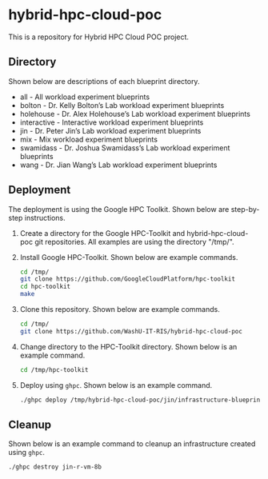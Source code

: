 # hybrid-hpc-cloud-poc

This is a repository for Hybrid HPC Cloud POC project.

## Directory

Shown below are descriptions of each blueprint directory.

* all - All workload experiment blueprints
* bolton - Dr. Kelly Bolton’s Lab workload experiment blueprints
* holehouse - Dr. Alex Holehouse’s Lab workload experiment blueprints
* interactive - Interactive workload experiment blueprints
* jin - Dr. Peter Jin’s Lab workload experiment blueprints
* mix - Mix workload experiment blueprints
* swamidass - Dr. Joshua Swamidass’s Lab workload experiment blueprints
* wang - Dr. Jian Wang’s Lab workload experiment blueprints

## Deployment

The deployment is using the Google HPC Toolkit.  Shown below are
step-by-step instructions.

1. Create a directory for the Google HPC-Toolkit and hybrid-hpc-cloud-poc git
   repositories.  All examples are using the directory "/tmp/".
2. Install Google HPC-Toolkit.  Shown below are example commands.
   ```bash
   cd /tmp/
   git clone https://github.com/GoogleCloudPlatform/hpc-toolkit
   cd hpc-toolkit
   make
   ```
3. Clone this repository.  Shown below are example commands.

   ```bash
   cd /tmp/
   git clone https://github.com/WashU-IT-RIS/hybrid-hpc-cloud-poc
   ```
4. Change directory to the HPC-Toolkit directory.  Shown below is an example command.
   ```bash
   cd /tmp/hpc-toolkit
   ```
2. Deploy using `ghpc`.  Shown below is an example command.
   ```bash
   ./ghpc deploy /tmp/hybrid-hpc-cloud-poc/jin/infrastructure-blueprint/hpc-cloud-poc-jin-regular-vendormanaged-8b.yaml
   ```

## Cleanup

Shown below is an example command to cleanup an infrastructure created using
`ghpc`.

```bash
./ghpc destroy jin-r-vm-8b
```

